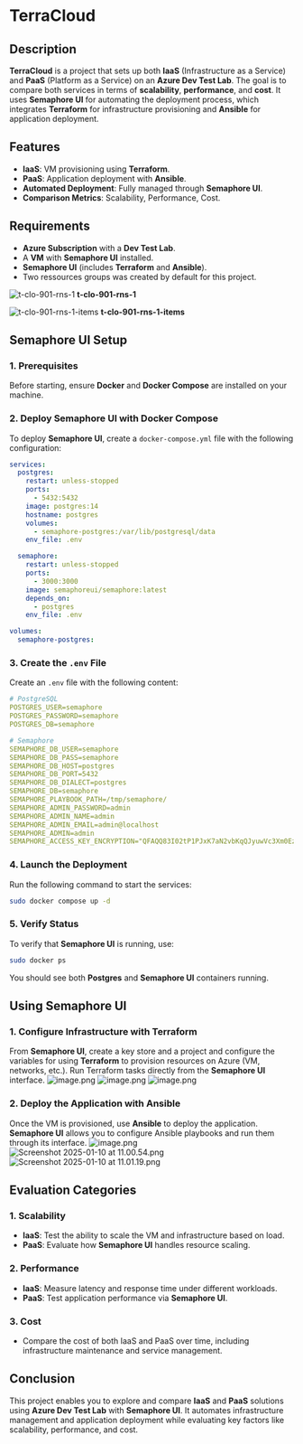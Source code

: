 # TerraCloud

## Description
**TerraCloud** is a project that sets up both **IaaS** (Infrastructure as a Service) and **PaaS** (Platform as a Service) on an **Azure Dev Test Lab**. The goal is to compare both services in terms of **scalability**, **performance**, and **cost**. It uses **Semaphore UI** for automating the deployment process, which integrates **Terraform** for infrastructure provisioning and **Ansible** for application deployment.

## Features
- **IaaS**: VM provisioning using **Terraform**.
- **PaaS**: Application deployment with **Ansible**.
- **Automated Deployment**: Fully managed through **Semaphore UI**.
- **Comparison Metrics**: Scalability, Performance, Cost.

## Requirements
- **Azure Subscription** with a **Dev Test Lab**.
- A **VM** with **Semaphore UI** installed.
- **Semaphore UI** (includes **Terraform** and **Ansible**).
- Two ressources groups was created by default for this project.

![**t-clo-901-rns-1**](https://prod-files-secure.s3.us-west-2.amazonaws.com/34c726d1-2ac9-404e-b072-3ae3d901d767/7493913d-cf57-448c-8098-eb0475b4c188/Screenshot_2024-11-22_at_10.24.48.png)
**t-clo-901-rns-1**

![**t-clo-901-rns-1-items**](https://prod-files-secure.s3.us-west-2.amazonaws.com/34c726d1-2ac9-404e-b072-3ae3d901d767/2c63bd6f-5ac1-4722-a232-ed1c6736c4d1/Screenshot_2024-11-22_at_10.25.14.png)
**t-clo-901-rns-1-items**


## Semaphore UI Setup

### 1. Prerequisites
Before starting, ensure **Docker** and **Docker Compose** are installed on your machine.

### 2. Deploy Semaphore UI with Docker Compose
To deploy **Semaphore UI**, create a `docker-compose.yml` file with the following configuration:

```yaml
services:
  postgres:
    restart: unless-stopped
    ports:
      - 5432:5432
    image: postgres:14
    hostname: postgres
    volumes:
      - semaphore-postgres:/var/lib/postgresql/data
    env_file: .env

  semaphore:
    restart: unless-stopped
    ports:
      - 3000:3000
    image: semaphoreui/semaphore:latest
    depends_on:
      - postgres
    env_file: .env

volumes:
  semaphore-postgres:
```

### 3. Create the `.env` File
Create an `.env` file with the following content:

```yaml
# PostgreSQL
POSTGRES_USER=semaphore
POSTGRES_PASSWORD=semaphore
POSTGRES_DB=semaphore

# Semaphore
SEMAPHORE_DB_USER=semaphore
SEMAPHORE_DB_PASS=semaphore
SEMAPHORE_DB_HOST=postgres
SEMAPHORE_DB_PORT=5432
SEMAPHORE_DB_DIALECT=postgres
SEMAPHORE_DB=semaphore
SEMAPHORE_PLAYBOOK_PATH=/tmp/semaphore/
SEMAPHORE_ADMIN_PASSWORD=admin
SEMAPHORE_ADMIN_NAME=admin
SEMAPHORE_ADMIN_EMAIL=admin@localhost
SEMAPHORE_ADMIN=admin
SEMAPHORE_ACCESS_KEY_ENCRYPTION="QFAQQ83I02tP1PJxK7aN2vbKqQJyuwVc3Xm0EzqIuBc="
```

### 4. Launch the Deployment
Run the following command to start the services:

```bash
sudo docker compose up -d
```

### 5. Verify Status
To verify that **Semaphore UI** is running, use:

```bash
sudo docker ps
```

You should see both **Postgres** and **Semaphore UI** containers running.

## Using Semaphore UI

### 1. Configure Infrastructure with Terraform
From **Semaphore UI**, create a key store and a project and configure the variables for using **Terraform** to provision resources on Azure (VM, networks, etc.). Run Terraform tasks directly from the **Semaphore UI** interface.
![image.png](https://prod-files-secure.s3.us-west-2.amazonaws.com/34c726d1-2ac9-404e-b072-3ae3d901d767/08fa3eb3-2eb7-40b3-998d-54513ccf43f7/image.png)
![image.png](https://prod-files-secure.s3.us-west-2.amazonaws.com/34c726d1-2ac9-404e-b072-3ae3d901d767/b01439a8-6a4b-40aa-a026-5e489bb596c1/image.png)
![image.png](https://prod-files-secure.s3.us-west-2.amazonaws.com/34c726d1-2ac9-404e-b072-3ae3d901d767/25b601f4-a85b-4a77-96b0-4cfb908b0384/image.png)

### 2. Deploy the Application with Ansible
Once the VM is provisioned, use **Ansible** to deploy the application. **Semaphore UI** allows you to configure Ansible playbooks and run them through its interface.
![image.png](https://prod-files-secure.s3.us-west-2.amazonaws.com/34c726d1-2ac9-404e-b072-3ae3d901d767/b83cc3d0-d754-4f2b-a765-156960ed3456/image.png)
![Screenshot 2025-01-10 at 11.00.54.png](https://prod-files-secure.s3.us-west-2.amazonaws.com/34c726d1-2ac9-404e-b072-3ae3d901d767/a5a52637-0fd2-4f96-9b7d-18a127d13533/Screenshot_2025-01-10_at_11.00.54.png)
![Screenshot 2025-01-10 at 11.01.19.png](https://prod-files-secure.s3.us-west-2.amazonaws.com/34c726d1-2ac9-404e-b072-3ae3d901d767/ace2775b-af15-4e4e-870a-661aa87b0802/Screenshot_2025-01-10_at_11.01.19.png)


## Evaluation Categories

### 1. **Scalability**
   - **IaaS**: Test the ability to scale the VM and infrastructure based on load.
   - **PaaS**: Evaluate how **Semaphore UI** handles resource scaling.

### 2. **Performance**
   - **IaaS**: Measure latency and response time under different workloads.
   - **PaaS**: Test application performance via **Semaphore UI**.

### 3. **Cost**
   - Compare the cost of both IaaS and PaaS over time, including infrastructure maintenance and service management.

## Conclusion
This project enables you to explore and compare **IaaS** and **PaaS** solutions using **Azure Dev Test Lab** with **Semaphore UI**. It automates infrastructure management and application deployment while evaluating key factors like scalability, performance, and cost.

